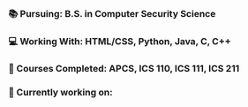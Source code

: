 ### 📚 Pursuing: B.S. in Computer Security Science
### 💻 Working With: HTML/CSS, Python, Java, C, C++
### 📂 Courses Completed: APCS, ICS 110, ICS 111, ICS 211
### 📑 Currently working on:




<!--

 [Java Assignments](https://github.com/hnlcory/ICS211/tree/master/clparker/src/edu/ics211)

**hnlcory/hnlcory** is a ✨ _special_ ✨ repository because its `README.md` (this file) appears on your GitHub profile.
[![Spotify](https://novatorem.hnlcory.vercel.app/api/spotify)](https://open.spotify.com/user/USER_NAME) 
Here are some ideas to get you started:

- 🔭 I’m currently working on ...
- 🌱 I’m currently learning ...
- 👯 I’m looking to collaborate on ...
- 🤔 I’m looking for help with ...
- 💬 Ask me about ...
- 📫 How to reach me: ...
- 😄 Pronouns: ...
- ⚡ Fun fact: ...
-->
